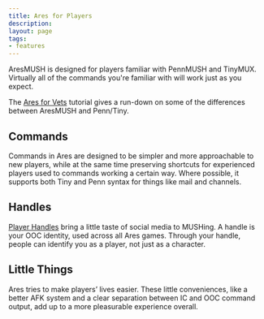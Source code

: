 ```yaml
---
title: Ares for Players
description:
layout: page
tags: 
- features
---
```


AresMUSH is designed for players familiar with PennMUSH and TinyMUX.  Virtually all of the commands you're familiar with will work just as you expect.  

The [Ares for Vets](/ares-for-vets) tutorial gives a run-down on some of the differences between AresMUSH and Penn/Tiny.

## Commands

Commands in Ares are designed to be simpler and more approachable to new players, while at the same time preserving shortcuts for experienced players used to commands working a certain way.  Where possible, it supports both Tiny and Penn syntax for things like mail and channels.

## Handles

[Player Handles](/handles) bring a little taste of social media to MUSHing. A handle is your OOC identity, used across all Ares games. Through your handle, people can identify you as a player, not just as a character.

## Little Things

Ares tries to make players’ lives easier.  These little conveniences, like a better AFK system and a clear separation between IC and OOC command output, add up to a more pleasurable experience overall.